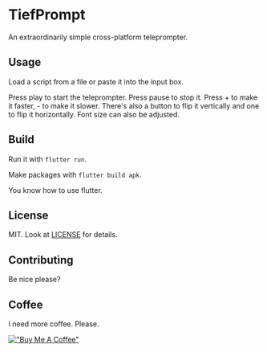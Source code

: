 # TiefPrompt

An extraordinarily simple cross-platform teleprompter.

## Usage

Load a script from a file or paste it into the input box.

Press play to start the teleprompter. Press pause to stop it. Press + to make it faster, - to make it slower. There's also a button to flip it vertically and one to flip it horizontally. Font size can also be adjusted.

## Build

Run it with `flutter run`.

Make packages with `flutter build apk`.

You know how to use flutter.

## License

MIT. Look at [LICENSE](LICENSE) for details.

## Contributing

Be nice please?

## Coffee

I need more coffee. Please.

[!["Buy Me A Coffee"](https://www.buymeacoffee.com/assets/img/custom_images/orange_img.png)](https://www.buymeacoffee.com/tiefseetauchner)
